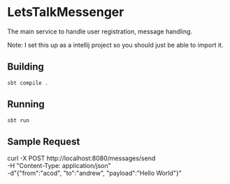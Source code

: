 # LetsTalkMessenger

The main service to handle user registration, message handling.

Note: I set this up as a intellij project so you should just be able to import it.

## Building
`sbt compile .`

## Running
`sbt run`

## Sample Request
curl -X POST http://localhost:8080/messages/send \
    -H "Content-Type: application/json" \
    -d"{\"from\":\"acod\", \"to\":\"andrew\", \"payload\":\"Hello World\"}"
